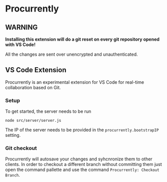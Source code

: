 # Procurrently

## WARNING

__Installing this extension will do a git reset on every git repository opened with VS Code!__

All the changes are sent over unencrypted and unauthenticated.

## VS Code Extension

Procurrently is an experimental extension for VS Code for real-time collaboration based on Git.

### Setup

To get started, the server needs to be run

```node src/server/server.js```

The IP of the server needs to be provided in the ```procurrently.bootstrapIP``` setting.

### Git checkout

Procurrently will autosave your changes and syhcnronize them to other clients. In order to checkout a different branch without committing them just open the command pallette and use the command ```Procurrently: Checkout Branch```.